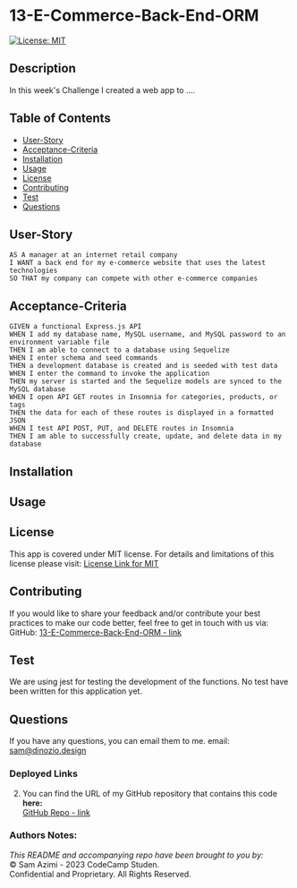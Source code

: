 # 13-E-Commerce-Back-End-ORM

[![License: MIT](https://img.shields.io/badge/License-MIT-lightblue.svg)](https://opensource.org/licenses/MIT)

## Description
In this week's Challenge I created a web app to ....

## Table of Contents
- [User-Story](#user-story)
- [Acceptance-Criteria](#acceptance-criteria)
- [Installation](#installation)
- [Usage](#usage)
- [License](#license)
- [Contributing](#contributing)
- [Test](#test)
- [Questions](#questions)

## User-Story

```
AS A manager at an internet retail company
I WANT a back end for my e-commerce website that uses the latest technologies
SO THAT my company can compete with other e-commerce companies
```


## Acceptance-Criteria

```
GIVEN a functional Express.js API
WHEN I add my database name, MySQL username, and MySQL password to an environment variable file
THEN I am able to connect to a database using Sequelize
WHEN I enter schema and seed commands
THEN a development database is created and is seeded with test data
WHEN I enter the command to invoke the application
THEN my server is started and the Sequelize models are synced to the MySQL database
WHEN I open API GET routes in Insomnia for categories, products, or tags
THEN the data for each of these routes is displayed in a formatted JSON
WHEN I test API POST, PUT, and DELETE routes in Insomnia
THEN I am able to successfully create, update, and delete data in my database
```

## Installation
<!-- There is no installation needed. Simply head on over to the deployed app on heroku using the link below.
The app looks and feels like this:

![Mock Up of the way main page and note pages look”](./mock-up/MyApp01.PNG)
![After clicking save, new note is added on the left”](./mock-up/MyApp02.PNG) -->


## Usage
<!-- This app is ment for your to take notes on the fly, and once you are done with your task, you can simply and quickly delete it. -->

## License
This app is covered under MIT license. For details and limitations of this license please visit:
[License Link for MIT](https://opensource.org/licenses/MIT)


## Contributing
If you would like to share your feedback and/or contribute your best practices to make our code better, feel free to get in touch with us via:
  GitHub: [13-E-Commerce-Back-End-ORM - link](https://github.com/dinozio-design/13-E-Commerce-Back-End-ORM)<br>

## Test
We are using jest for testing the development of the functions. No test have been written for this application yet.
<br>

## Questions
If you have any questions, you can email them to me.
  email: <sam@dinozio.design><br>

### Deployed Links

<!-- 1. You can find the link to the deployed application **here:** <br> [Note Taker - Heroku link](https://serene-wave-69834-5e095d541a17.herokuapp.com/) -->

2. You can find the URL of my GitHub repository that contains this code **here:** <br>[GitHub Repo - link](https://github.com/dinozio-design/13-E-Commerce-Back-End-ORM)

### Authors Notes: 
  _This README and accompanying repo have been brought to you by:_<br>© Sam Azimi - 2023 CodeCamp Studen.<br>Confidential and Proprietary. All Rights Reserved.
